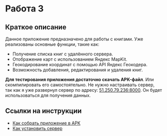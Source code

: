 # Работа 3

## Краткое описание

Данное приложение предназначено для работы с книгами. Уже реализованы основные функции, такие как:

- Получение списка книг с удалённого сервера.
- Отображение карт с использованием Яндекс MapKit.
- Геокодирование координат с помощью API Яндекс Геокодера.
- Возможность добавления, редактирования и удаления книг.

**Для тестирования приложения достаточно скачать APK-файл**. Или скомпилировать его самостоятельно. Не нужно настраивать сервер, так как я уже развернул сервер по адресу: [51.250.79.236:8000](http://51.250.79.236:8000/books/). Он будет использоваться для получения данных.

## Ссылки на инструкции

- [Как собрать приложение в APK](how_to_build_apk.md)
- [Как установить сервер](how_to_build_server.md)
